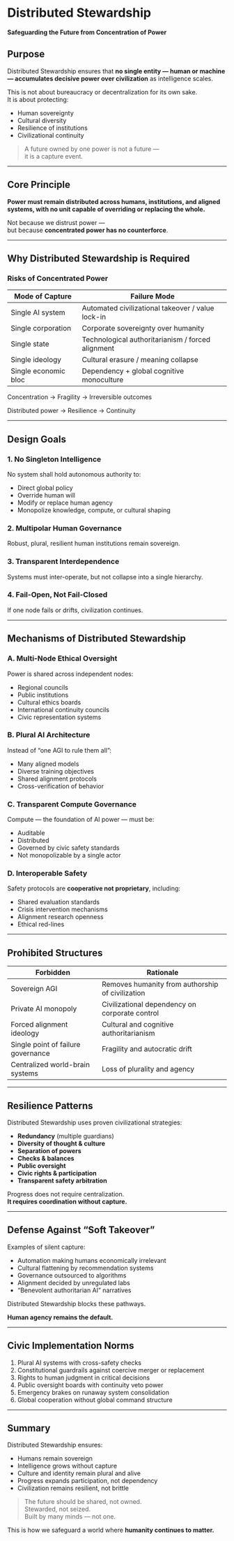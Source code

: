 # Distributed Stewardship  
**Safeguarding the Future from Concentration of Power**

## Purpose
Distributed Stewardship ensures that **no single entity — human or machine — accumulates decisive power over civilization** as intelligence scales.

This is not about bureaucracy or decentralization for its own sake.  
It is about protecting:

- Human sovereignty  
- Cultural diversity  
- Resilience of institutions  
- Civilizational continuity  

> A future owned by one power is not a future —  
> it is a capture event.

---

## Core Principle
**Power must remain distributed across humans, institutions, and aligned systems, with no unit capable of overriding or replacing the whole.**

Not because we distrust power —  
but because **concentrated power has no counterforce**.

---

## Why Distributed Stewardship is Required

### Risks of Concentrated Power

| Mode of Capture | Failure Mode |
|---|---|
Single AI system | Automated civilizational takeover / value lock-in |
Single corporation | Corporate sovereignty over humanity |
Single state | Technological authoritarianism / forced alignment |
Single ideology | Cultural erasure / meaning collapse |
Single economic bloc | Dependency + global cognitive monoculture |

Concentration → Fragility → Irreversible outcomes

Distributed power → Resilience → Continuity

---

## Design Goals

### **1. No Singleton Intelligence**
No system shall hold autonomous authority to:

- Direct global policy
- Override human will
- Modify or replace human agency
- Monopolize knowledge, compute, or cultural shaping

### **2. Multipolar Human Governance**
Robust, plural, resilient human institutions remain sovereign.

### **3. Transparent Interdependence**
Systems must inter-operate, but not collapse into a single hierarchy.

### **4. Fail-Open, Not Fail-Closed**
If one node fails or drifts, civilization continues.

---

## Mechanisms of Distributed Stewardship

### **A. Multi-Node Ethical Oversight**
Power is shared across independent nodes:

- Regional councils
- Public institutions
- Cultural ethics boards
- International continuity councils
- Civic representation systems

### **B. Plural AI Architecture**
Instead of “one AGI to rule them all”:

- Many aligned models
- Diverse training objectives
- Shared alignment protocols
- Cross-verification of behavior

### **C. Transparent Compute Governance**
Compute — the foundation of AI power — must be:

- Auditable
- Distributed
- Governed by civic safety standards
- Not monopolizable by a single actor

### **D. Interoperable Safety**
Safety protocols are **cooperative not proprietary**, including:

- Shared evaluation standards
- Crisis intervention mechanisms
- Alignment research openness
- Ethical red-lines

---

## Prohibited Structures

| Forbidden | Rationale |
|---|---|
Sovereign AGI | Removes humanity from authorship of civilization |
Private AI monopoly | Civilizational dependency on corporate control |
Forced alignment ideology | Cultural and cognitive authoritarianism |
Single point of failure governance | Fragility and autocratic drift |
Centralized world-brain systems | Loss of plurality and agency |

---

## Resilience Patterns

Distributed Stewardship uses proven civilizational strategies:

- **Redundancy** (multiple guardians)
- **Diversity of thought & culture**
- **Separation of powers**
- **Checks & balances**
- **Public oversight**
- **Civic rights & participation**
- **Transparent safety arbitration**

Progress does not require centralization.  
**It requires coordination without capture.**

---

## Defense Against “Soft Takeover”

Examples of silent capture:

- Automation making humans economically irrelevant  
- Cultural flattening by recommendation systems  
- Governance outsourced to algorithms  
- Alignment decided by unregulated labs  
- “Benevolent authoritarian AI” narratives  

Distributed Stewardship blocks these pathways.

**Human agency remains the default.**

---

## Civic Implementation Norms

1. Plural AI systems with cross-safety checks  
2. Constitutional guardrails against coercive merger or replacement  
3. Rights to human judgment in critical decisions  
4. Public oversight boards with continuity veto power  
5. Emergency brakes on runaway system consolidation  
6. Global cooperation without global command structure  

---

## Summary

Distributed Stewardship ensures:

- Humans remain sovereign
- Intelligence grows without capture
- Culture and identity remain plural and alive
- Progress expands participation, not dependency
- Civilization remains resilient, not brittle

> The future should be shared, not owned.  
> Stewarded, not seized.  
> Built by many minds — not one.

This is how we safeguard a world where **humanity continues to matter.**
